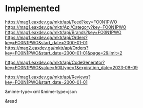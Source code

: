 # Implemented

https://mag1.eaxdev.ga/mktr/api/Feed?key=FO0N1PWO
https://mag1.eaxdev.ga/mktr/Api/Category?key=FO0N1PWO
https://mag1.eaxdev.ga/mktr/api/Brands?key=FO0N1PWO
https://mag1.eaxdev.ga/mktr/api/Orders?key=FO0N1PWO&start_date=2000-01-01
https://mag2.eaxdev.ga/mktr/api/Orders?key=FO0N1PWO&start_date=2000-01-01&page=2&limit=2

https://mag1.eaxdev.ga/mktr/api/CodeGenerator?key=FO0N1PWO&value=50&type=1&expiration_date=2023-08-09


https://mag1.eaxdev.ga/mktr/api/Reviews?key=FO0N1PWO&start_date=2000-01-01

&mime-type=xml
&mime-type=json

&read
